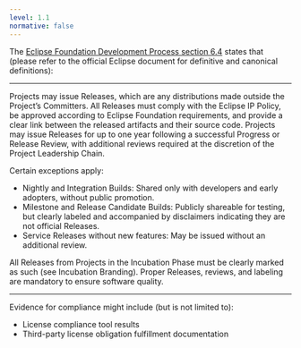 ```yaml
---
level: 1.1
normative: false
---
```


The [Eclipse Foundation Development Process section 6.4](https://www.eclipse.org/projects/dev_process/development_process_2018/#6_4_Releases) states that (please refer to the official Eclipse document for definitive and canonical definitions):

---

Projects may issue Releases, which are any distributions made outside the Project’s Committers. All Releases must comply with the Eclipse IP Policy, be approved according to Eclipse Foundation requirements, and provide a clear link between the released artifacts and their source code. Projects may issue Releases for up to one year following a successful Progress or Release Review, with additional reviews required at the discretion of the Project Leadership Chain.

Certain exceptions apply:

* Nightly and Integration Builds: Shared only with developers and early adopters, without public promotion.
* Milestone and Release Candidate Builds: Publicly shareable for testing, but clearly labeled and accompanied by disclaimers indicating they are not official Releases.
* Service Releases without new features: May be issued without an additional review.

All Releases from Projects in the Incubation Phase must be clearly marked as such (see Incubation Branding). Proper Releases, reviews, and labeling are mandatory to ensure software quality.

---

Evidence for compliance might include (but is not limited to):

* License compliance tool results
* Third-party license obligation fulfillment documentation
